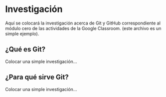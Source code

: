 # Investigación

Aquí se colocará la investigación acerca de Git y GitHub correspondiente al
módulo cero de las actividades de la Google Classroom. (este archivo es un
simple ejemplo).

## ¿Qué es Git?

Colocar una simple investigación...

## ¿Para qué sirve Git?

Colocar una simple investigación...
